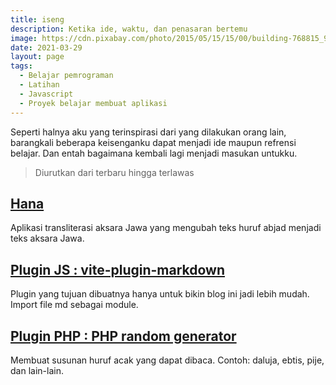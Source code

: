 ```yaml
---
title: iseng
description: Ketika ide, waktu, dan penasaran bertemu
image: https://cdn.pixabay.com/photo/2015/05/15/15/00/building-768815_960_720.jpg
date: 2021-03-29
layout: page
tags:
  - Belajar pemrograman
  - Latihan
  - Javascript
  - Proyek belajar membuat aplikasi
---
```


Seperti halnya aku yang terinspirasi dari yang dilakukan orang lain, barangkali beberapa keisenganku dapat menjadi ide maupun refrensi belajar. Dan entah bagaimana kembali lagi menjadi masukan untukku.

> Diurutkan dari terbaru hingga terlawas

## [Hana](https://hana.rip/)

Aplikasi transliterasi aksara Jawa yang mengubah teks huruf abjad menjadi teks aksara Jawa.

## [Plugin JS : vite-plugin-markdown](https://www.npmjs.com/package/@dansvel/vite-plugin-markdown)

Plugin yang tujuan dibuatnya hanya untuk bikin blog ini jadi lebih mudah. Import file md sebagai module.

## [Plugin PHP : PHP random generator](https://github.com/dansvel/random-generator)

Membuat susunan huruf acak yang dapat dibaca. Contoh: daluja, ebtis, pije, dan lain-lain.
